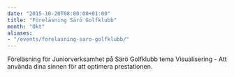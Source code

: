 ```yaml
---
date: "2015-10-20T08:00:00+01:00"
title: "Föreläsning Särö Golfklubb"
month: "Okt"
aliases:
- "/events/forelasning-saro-golfklubb/"
---
```

Föreläsning för Juniorverksamhet på Särö Golfklubb tema Visualisering - Att använda dina sinnen för att optimera prestationen.
<!--more-->
